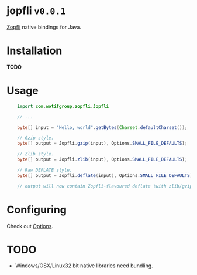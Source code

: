 jopfli `v0.0.1`
======

[Zopfli](https://code.google.com/p/zopfli/) native bindings for Java.

# Installation

**TODO**

# Usage 

```java
	import com.wotifgroup.zopfli.Jopfli

	// ...

	byte[] input = "Hello, world".getBytes(Charset.defaultCharset());

	// Gzip style.
	byte[] output = Jopfli.gzip(input), Options.SMALL_FILE_DEFAULTS);

	// Zlib style.
	byte[] output = Jopfli.zlib(input), Options.SMALL_FILE_DEFAULTS);

	// Raw DEFLATE style.
	byte[] output = Jopfli.deflate(input), Options.SMALL_FILE_DEFAULTS);

	// output will now contain Zopfli-flavoured deflate (with zlib/gzip headers)
```

# Configuring

Check out [Options](src/main/java/com/wotifgroup/zopfli/Options.java).

# TODO

 * Windows/OSX/Linux32 bit native libraries need bundling.
